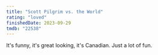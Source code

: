 ```yaml
---
title: "Scott Pilgrim vs. the World"
rating: "loved"
finishedDate: 2023-09-29
tmdb: "22538"
---
```


It's funny, it's great looking, it's Canadian. Just a lot of fun.
